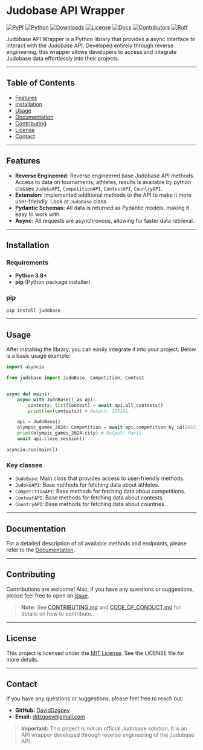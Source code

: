 # Judobase API Wrapper

[![PyPI](https://img.shields.io/pypi/v/judobase)](https://pypi.org/project/judobase/)
[![Python](https://img.shields.io/badge/python-3.11+-blue.svg)](https://www.python.org/)
[![Downloads](https://img.shields.io/pypi/dm/judobase)](https://pypistats.org/packages/judobase)
[![License](https://img.shields.io/pypi/l/judobase)](https://opensource.org/licenses/MIT)
[![Docs](https://img.shields.io/badge/docs-stable-brightgreen)](https://daviddzgoev.github.io/judobase/)
[![Contributors](https://img.shields.io/github/contributors/DavidDzgoev/judobase)](https://github.com/DavidDzgoev/judobase/graphs/contributors)
[![Ruff](https://img.shields.io/badge/linting-ruff-orange)](https://github.com/astral-sh/ruff)


Judobase API Wrapper is a Python library that provides a async interface to interact with the Judobase API. Developed entirely through reverse engineering, this wrapper allows developers to access and integrate Judobase data effortlessly into their projects.

---

## Table of Contents

- [Features](#features)
- [Installation](#installation)
- [Usage](#usage)
- [Documentation](#documentation)
- [Contributing](#contributing)
- [License](#license)
- [Contact](#contact)

---

## Features

- **Reverse Engineered:** Reverse engineered base Judobase API methods. Access to data 
on tournaments, athletes, results is available by python classes `JudokaAPI`, `CompetitionAPI`, `ContestAPI`, `CountryAPI`. 
- **Extension:** Implemented additional methods to the API to make it more user-friendly. 
Look at `JudoBase` class.
- **Pydantic Schemas:** All data is returned as Pydantic models, making it easy to work with.
- **Async:** All requests are asynchronous, allowing for faster data retrieval.

---

## Installation

### Requirements

- **Python 3.8+**
- **pip** (Python package installer)

### pip

```bash
pip install judobase
```

---

## Usage

After installing the library, you can easily integrate it into your project. Below is a basic usage example:

```python
import asyncio

from judobase import JudoBase, Competition, Contest


async def main():
    async with JudoBase() as api:
        contests: list[Contest] = await api.all_contests()
        print(len(contests)) # Output: 195161

    api = JudoBase()
    olympic_games_2024: Competition = await api.competition_by_id(2653)
    print(olympic_games_2024.city) # Output: Paris
    await api.close_session()

asyncio.run(main())
```

### Key classes

- `JudoBase`: Main class that provides access to user-friendly methods.
- `JudokaAPI`: Base methods for fetching data about athletes.
- `CompetitionAPI`: Base methods for fetching data about competitions.
- `ContestAPI`: Base methods for fetching data about contests.
- `CountryAPI`: Base methods for fetching data about countries.

---

## Documentation

For a detailed description of all available methods and endpoints, please refer to the [Documentation](https://daviddzgoev.github.io/judobase/).

---

## Contributing

Contributions are welcome! Also, if you have any questions or suggestions, please feel free to open an [issue](https://github.com/DavidDzgoev/judobase/issues).

> **Note:** See [CONTRIBUTING.md](.github/CONTRIBUTING.md) and [CODE_OF_CONDUCT.md](.github/CODE_OF_CONDUCT.md) for details on how to contribute..


---

## License

This project is licensed under the [MIT License](LICENSE). See the LICENSE file for more details.

---

## Contact

If you have any questions or suggestions, please feel free to reach out:

- **GitHub:** [DavidDzgoev](https://github.com/DavidDzgoev)
- **Email:** ddzgoev@gmail.com

> **Important:** This project is not an official Judobase solution. It is an API wrapper developed through reverse engineering of the Judobase API.
